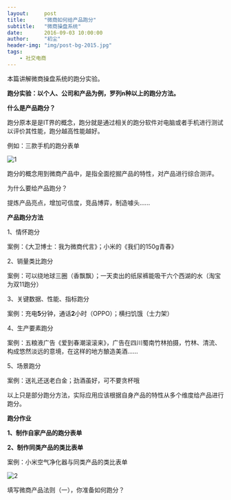 ```yaml
---
layout:     post
title:      "微商如何给产品跑分"
subtitle:   "微商操盘系统"
date:       2016-09-03 10:00:00
author:     "初尘"
header-img: "img/post-bg-2015.jpg"
tags:
    - 社交电商
---
```




本篇讲解微商操盘系统的跑分实验。

**跑分实验：以个人、公司和产品为例，罗列n种以上的跑分方法。**



**什么是产品跑分？**

跑分原本是是IT界的概念，跑分就是通过相关的跑分软件对电脑或者手机进行测试以评价其性能，跑分越高性能越好。

例如：三款手机的跑分表单

![1](http://ocny8irof.bkt.clouddn.com/16-9-3/90203597.jpg)



跑分的概念用到微商产品中，是指全面挖掘产品的特性，对产品进行综合测评。



为什么要给产品跑分？

提炼产品亮点，增加可信度，竞品博弈，制造噱头......



**产品跑分方法**

1、情怀跑分

案例：《大卫博士：我为微商代言》；小米的《我们的150g青春》



2、销量类比跑分

案例：可以绕地球三圈（香飘飘）；一天卖出的纸尿裤能吸干六个西湖的水（淘宝为双11跑分）



3、关键数据、性能、指标跑分

案例：充电**5**分钟，通话**2**小时（OPPO）；横扫饥饿（士力架）



4、生产要素跑分

案例：五粮液广告《爱到春潮滚滚来》，广告在四川蜀南竹林拍摄，竹林、清流、构成悠然淡远的意境，在这样的地方酿造美酒......



5、场景跑分

案例：送礼还送老白金；劲酒虽好，可不要贪杯哦



以上只是部分跑分方法，实际应用应该根据自身产品的特性从多个维度给产品进行跑分。



**跑分作业**

**1、制作自家产品的跑分表单**

**2、制作同类产品的类比表单**

案例：小米空气净化器与同类产品的类比表单

![2](http://ocny8irof.bkt.clouddn.com/16-9-3/93893434.jpg)




填写微商产品法则（一），你准备如何跑分？











